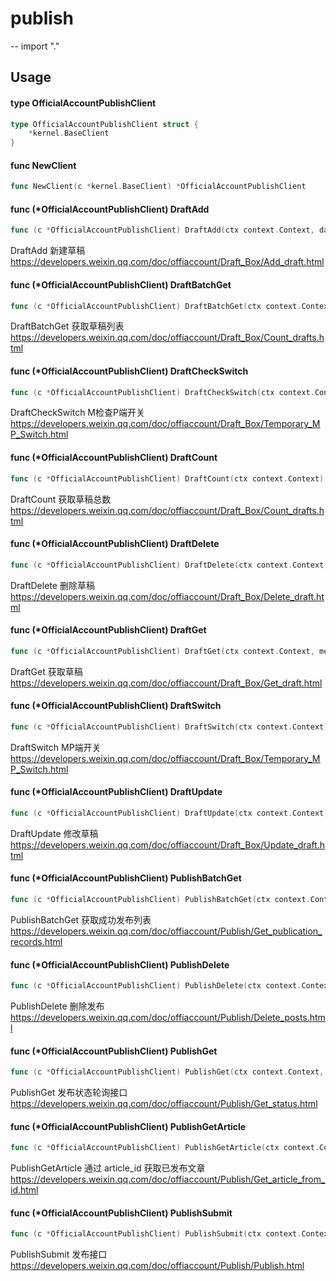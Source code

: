 # publish
--
    import "."


## Usage

#### type OfficialAccountPublishClient

```go
type OfficialAccountPublishClient struct {
	*kernel.BaseClient
}
```


#### func  NewClient

```go
func NewClient(c *kernel.BaseClient) *OfficialAccountPublishClient
```

#### func (*OfficialAccountPublishClient) DraftAdd

```go
func (c *OfficialAccountPublishClient) DraftAdd(ctx context.Context, data *request.DraftAddReq) (*response.DraftAddRes, error)
```
DraftAdd 新建草稿
https://developers.weixin.qq.com/doc/offiaccount/Draft_Box/Add_draft.html

#### func (*OfficialAccountPublishClient) DraftBatchGet

```go
func (c *OfficialAccountPublishClient) DraftBatchGet(ctx context.Context, data *request.BatchGetReq) (*response.BatchGetRes, error)
```
DraftBatchGet 获取草稿列表
https://developers.weixin.qq.com/doc/offiaccount/Draft_Box/Count_drafts.html

#### func (*OfficialAccountPublishClient) DraftCheckSwitch

```go
func (c *OfficialAccountPublishClient) DraftCheckSwitch(ctx context.Context) (*response.CheckSwitchRes, error)
```
DraftCheckSwitch M检查P端开关
https://developers.weixin.qq.com/doc/offiaccount/Draft_Box/Temporary_MP_Switch.html

#### func (*OfficialAccountPublishClient) DraftCount

```go
func (c *OfficialAccountPublishClient) DraftCount(ctx context.Context) (*response.DraftCountRes, error)
```
DraftCount 获取草稿总数
https://developers.weixin.qq.com/doc/offiaccount/Draft_Box/Count_drafts.html

#### func (*OfficialAccountPublishClient) DraftDelete

```go
func (c *OfficialAccountPublishClient) DraftDelete(ctx context.Context, mediaID string) (*response2.OfficialAccountRes, error)
```
DraftDelete 删除草稿
https://developers.weixin.qq.com/doc/offiaccount/Draft_Box/Delete_draft.html

#### func (*OfficialAccountPublishClient) DraftGet

```go
func (c *OfficialAccountPublishClient) DraftGet(ctx context.Context, mediaID string) (*response.DraftGetRes, error)
```
DraftGet 获取草稿
https://developers.weixin.qq.com/doc/offiaccount/Draft_Box/Get_draft.html

#### func (*OfficialAccountPublishClient) DraftSwitch

```go
func (c *OfficialAccountPublishClient) DraftSwitch(ctx context.Context) (*response2.OfficialAccountRes, error)
```
DraftSwitch MP端开关
https://developers.weixin.qq.com/doc/offiaccount/Draft_Box/Temporary_MP_Switch.html

#### func (*OfficialAccountPublishClient) DraftUpdate

```go
func (c *OfficialAccountPublishClient) DraftUpdate(ctx context.Context, data *request.DraftUpdateReq) (*response2.OfficialAccountRes, error)
```
DraftUpdate 修改草稿
https://developers.weixin.qq.com/doc/offiaccount/Draft_Box/Update_draft.html

#### func (*OfficialAccountPublishClient) PublishBatchGet

```go
func (c *OfficialAccountPublishClient) PublishBatchGet(ctx context.Context, data *request.BatchGetReq) (*response.BatchGetRes, error)
```
PublishBatchGet 获取成功发布列表
https://developers.weixin.qq.com/doc/offiaccount/Publish/Get_publication_records.html

#### func (*OfficialAccountPublishClient) PublishDelete

```go
func (c *OfficialAccountPublishClient) PublishDelete(ctx context.Context, articleID string, index int) (*response2.OfficialAccountRes, error)
```
PublishDelete 删除发布
https://developers.weixin.qq.com/doc/offiaccount/Publish/Delete_posts.html

#### func (*OfficialAccountPublishClient) PublishGet

```go
func (c *OfficialAccountPublishClient) PublishGet(ctx context.Context, publishID uint64) (*response.PublishGetRes, error)
```
PublishGet 发布状态轮询接口
https://developers.weixin.qq.com/doc/offiaccount/Publish/Get_status.html

#### func (*OfficialAccountPublishClient) PublishGetArticle

```go
func (c *OfficialAccountPublishClient) PublishGetArticle(ctx context.Context, articleID string) (*response.PublishGetArticleRes, error)
```
PublishGetArticle 通过 article_id 获取已发布文章
https://developers.weixin.qq.com/doc/offiaccount/Publish/Get_article_from_id.html

#### func (*OfficialAccountPublishClient) PublishSubmit

```go
func (c *OfficialAccountPublishClient) PublishSubmit(ctx context.Context, mediaID string) (*response.PublishSubmitRes, error)
```
PublishSubmit 发布接口
https://developers.weixin.qq.com/doc/offiaccount/Publish/Publish.html
